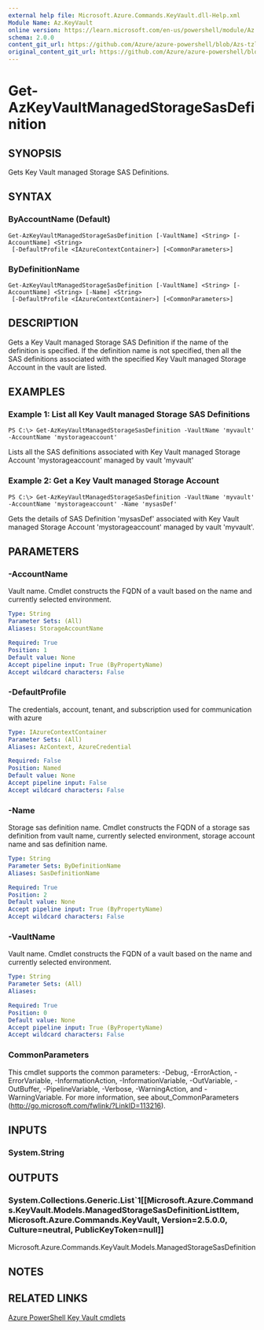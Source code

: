 ```yaml
---
external help file: Microsoft.Azure.Commands.KeyVault.dll-Help.xml
Module Name: Az.KeyVault
online version: https://learn.microsoft.com/en-us/powershell/module/Az.keyvault/get-AzKeyvaultmanagedstoragesasdefinition
schema: 2.0.0
content_git_url: https://github.com/Azure/azure-powershell/blob/Azs-tzl/src/KeyVault/KeyVault/help/Get-AzKeyVaultManagedStorageSasDefinition.md
original_content_git_url: https://github.com/Azure/azure-powershell/blob/Azs-tzl/src/KeyVault/KeyVault/help/Get-AzKeyVaultManagedStorageSasDefinition.md
---
```


# Get-AzKeyVaultManagedStorageSasDefinition

## SYNOPSIS
Gets Key Vault managed Storage SAS Definitions.

## SYNTAX

### ByAccountName (Default)
```
Get-AzKeyVaultManagedStorageSasDefinition [-VaultName] <String> [-AccountName] <String>
 [-DefaultProfile <IAzureContextContainer>] [<CommonParameters>]
```

### ByDefinitionName
```
Get-AzKeyVaultManagedStorageSasDefinition [-VaultName] <String> [-AccountName] <String> [-Name] <String>
 [-DefaultProfile <IAzureContextContainer>] [<CommonParameters>]
```

## DESCRIPTION
Gets a Key Vault managed Storage SAS Definition if the name of the definition is specified. If the definition name is not specified, then all the SAS definitions associated with the specified Key Vault managed Storage Account in the vault are listed.

## EXAMPLES

### Example 1: List all Key Vault managed Storage SAS Definitions
```
PS C:\> Get-AzKeyVaultManagedStorageSasDefinition -VaultName 'myvault' -AccountName 'mystorageaccount'
```

Lists all the SAS definitions associated with Key Vault managed Storage Account 'mystorageaccount' managed by vault 'myvault'

### Example 2: Get a Key Vault managed Storage Account
```
PS C:\> Get-AzKeyVaultManagedStorageSasDefinition -VaultName 'myvault' -AccountName 'mystorageaccount' -Name 'mysasDef'
```

Gets the details of SAS Definition 'mysasDef' associated with Key Vault managed Storage Account 'mystorageaccount' managed by vault 'myvault'.

## PARAMETERS

### -AccountName
Vault name.
Cmdlet constructs the FQDN of a vault based on the name and currently selected environment.

```yaml
Type: String
Parameter Sets: (All)
Aliases: StorageAccountName

Required: True
Position: 1
Default value: None
Accept pipeline input: True (ByPropertyName)
Accept wildcard characters: False
```

### -DefaultProfile
The credentials, account, tenant, and subscription used for communication with azure

```yaml
Type: IAzureContextContainer
Parameter Sets: (All)
Aliases: AzContext, AzureCredential

Required: False
Position: Named
Default value: None
Accept pipeline input: False
Accept wildcard characters: False
```

### -Name
Storage sas definition name.
Cmdlet constructs the FQDN of a storage sas definition from vault name, currently selected environment, storage account name and sas definition name.

```yaml
Type: String
Parameter Sets: ByDefinitionName
Aliases: SasDefinitionName

Required: True
Position: 2
Default value: None
Accept pipeline input: True (ByPropertyName)
Accept wildcard characters: False
```

### -VaultName
Vault name.
Cmdlet constructs the FQDN of a vault based on the name and currently selected environment.

```yaml
Type: String
Parameter Sets: (All)
Aliases:

Required: True
Position: 0
Default value: None
Accept pipeline input: True (ByPropertyName)
Accept wildcard characters: False
```

### CommonParameters
This cmdlet supports the common parameters: -Debug, -ErrorAction, -ErrorVariable, -InformationAction, -InformationVariable, -OutVariable, -OutBuffer, -PipelineVariable, -Verbose, -WarningAction, and -WarningVariable. For more information, see about_CommonParameters (http://go.microsoft.com/fwlink/?LinkID=113216).

## INPUTS

### System.String

## OUTPUTS

### System.Collections.Generic.List`1[[Microsoft.Azure.Commands.KeyVault.Models.ManagedStorageSasDefinitionListItem, Microsoft.Azure.Commands.KeyVault, Version=2.5.0.0, Culture=neutral, PublicKeyToken=null]]
Microsoft.Azure.Commands.KeyVault.Models.ManagedStorageSasDefinition

## NOTES

## RELATED LINKS

[Azure PowerShell Key Vault cmdlets](/powershell/module/az.keyvault/)

